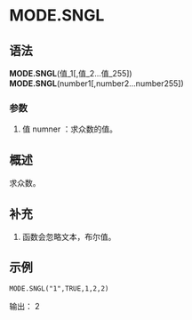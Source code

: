 # MODE.SNGL

## 语法

**MODE.SNGL**(值\_1[,值_2...值_255])  
**MODE.SNGL**(number1[,number2...number255])

### 参数

1. 值 numner ：求众数的值。

## 概述

求众数。

## 补充

1. 函数会忽略文本，布尔值。

## 示例

```excel
MODE.SNGL("1",TRUE,1,2,2)
```

输出： 2
